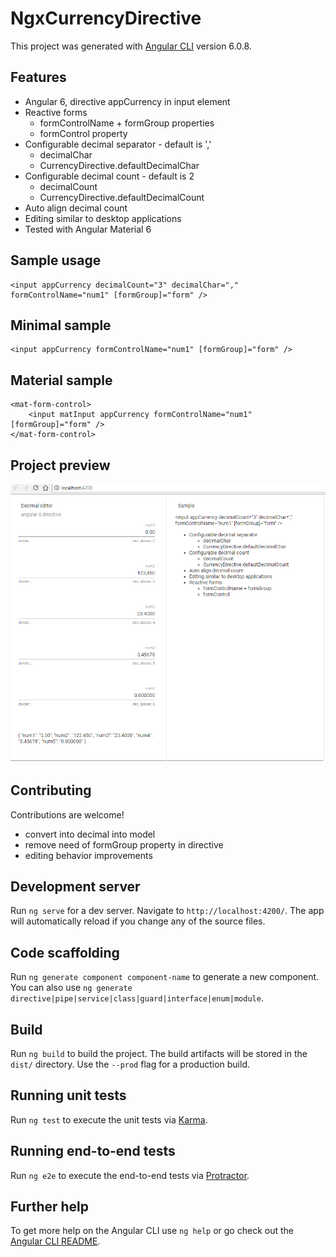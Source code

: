 # NgxCurrencyDirective

This project was generated with [Angular CLI](https://github.com/angular/angular-cli) version 6.0.8.

## Features
- Angular 6, directive appCurrency in input element
- Reactive forms
  - formControlName + formGroup properties
  - formControl property
- Configurable decimal separator - default is ','
  - decimalChar
  - CurrencyDirective.defaultDecimalChar
- Configurable decimal count - default is 2
  - decimalCount
  - CurrencyDirective.defaultDecimalCount
- Auto align decimal count
- Editing similar to desktop applications
- Tested with Angular Material 6

## Sample usage
```
<input appCurrency decimalCount="3" decimalChar="," formControlName="num1" [formGroup]="form" />
```

## Minimal sample
```
<input appCurrency formControlName="num1" [formGroup]="form" />
```

## Material sample
```
<mat-form-control>
    <input matInput appCurrency formControlName="num1" [formGroup]="form" />
</mat-form-control>
```


## Project preview
![sample.png](sample.png "sample.png")

## Contributing
Contributions are welcome!
- convert into decimal into model
- remove need of formGroup property in directive
- editing behavior improvements

## Development server

Run `ng serve` for a dev server. Navigate to `http://localhost:4200/`. The app will automatically reload if you change any of the source files.

## Code scaffolding

Run `ng generate component component-name` to generate a new component. You can also use `ng generate directive|pipe|service|class|guard|interface|enum|module`.

## Build

Run `ng build` to build the project. The build artifacts will be stored in the `dist/` directory. Use the `--prod` flag for a production build.

## Running unit tests

Run `ng test` to execute the unit tests via [Karma](https://karma-runner.github.io).

## Running end-to-end tests

Run `ng e2e` to execute the end-to-end tests via [Protractor](http://www.protractortest.org/).

## Further help

To get more help on the Angular CLI use `ng help` or go check out the [Angular CLI README](https://github.com/angular/angular-cli/blob/master/README.md).
